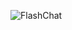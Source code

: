 
![FlashChat](https://user-images.githubusercontent.com/101280910/222901294-60f6b617-1835-4bb3-aed7-d0b858e214ec.gif)
